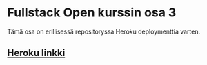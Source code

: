 # Fullstack Open kurssin osa 3
Tämä osa on erillisessä repositoryssa Heroku deploymenttia varten.

## [Heroku linkki](https://whispering-mesa-33794.herokuapp.com/)